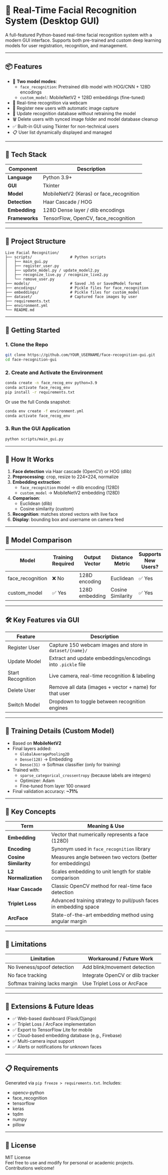 
# 👤 Real-Time Facial Recognition System (Desktop GUI)

A full-featured Python-based real-time facial recognition system with a modern GUI interface. Supports both pre-trained and custom deep learning models for user registration, recognition, and management.

---

## 📦 Features

- 🎯 **Two model modes**:
  - `face_recognition`: Pretrained dlib model with HOG/CNN + 128D encodings
  - `custom_model`: MobileNetV2 + 128D embeddings (fine-tuned)
- 📸 Real-time recognition via webcam
- 👤 Register new users with automatic image capture
- 🔁 Update recognition database without retraining the model
- 🗑️ Delete users with synced image folder and model database cleanup
- ✅ Built-in GUI using Tkinter for non-technical users
- 📋 User list dynamically displayed and managed

---

## 🧰 Tech Stack

| Component         | Description                            |
|------------------|----------------------------------------|
| **Language**      | Python 3.9+                            |
| **GUI**           | Tkinter                                |
| **Model**         | MobileNetV2 (Keras) or face_recognition |
| **Detection**     | Haar Cascade / HOG                     |
| **Embedding**     | 128D Dense layer / dlib encodings      |
| **Frameworks**    | TensorFlow, OpenCV, face_recognition   |

---

## 📂 Project Structure

```
Live Facial Recognition/
├── scripts/                 # Python scripts
│   ├── main_gui.py
│   ├── register_user.py
│   ├── update_model.py / update_model2.py
│   ├── recognize_live.py / recognize_live2.py
│   └── remove_user.py
├── models/                  # Saved .h5 or SavedModel format
├── encodings/               # Pickle files for face_recognition
├── embeddings/              # Pickle files for custom_model
├── dataset/                 # Captured face images by user
├── requirements.txt
├── environment.yml
└── README.md
```

---

## 🚀 Getting Started

### 1. Clone the Repo

```bash
git clone https://github.com/YOUR_USERNAME/face-recognition-gui.git
cd face-recognition-gui
```

### 2. Create and Activate the Environment

```bash
conda create -n face_recog_env python=3.9
conda activate face_recog_env
pip install -r requirements.txt
```

Or use the full Conda snapshot:

```bash
conda env create -f environment.yml
conda activate face_recog_env
```

### 3. Run the GUI Application

```bash
python scripts/main_gui.py
```

---

## 🧠 How It Works

1. **Face detection** via Haar cascade (OpenCV) or HOG (dlib)
2. **Preprocessing**: crop, resize to 224×224, normalize
3. **Embedding extraction**:
   - `face_recognition` model → dlib encoding (128D)
   - `custom_model` → MobileNetV2 embedding (128D)
4. **Comparison**:
   - Euclidean (dlib)
   - Cosine similarity (custom)
5. **Recognition**: matches stored vectors with live face
6. **Display**: bounding box and username on camera feed

---

## 🧬 Model Comparison

| Model             | Training Required | Output Vector | Distance Metric | Supports New Users? |
|------------------|-------------------|----------------|------------------|----------------------|
| face_recognition | ❌ No              | 128D encoding  | Euclidean        | ✅ Yes               |
| custom_model     | ✅ Yes             | 128D embedding | Cosine Similarity| ✅ Yes               |

---

## 🛠️ Key Features via GUI

| Feature           | Description                                                  |
|------------------|--------------------------------------------------------------|
| Register User     | Capture 150 webcam images and store in `dataset/{name}/`     |
| Update Model      | Extract and update embeddings/encodings into `.pickle` file |
| Start Recognition | Live camera, real-time recognition & labeling                |
| Delete User       | Remove all data (images + vector + name) for that user       |
| Switch Model      | Dropdown to toggle between recognition engines               |

---

## 🧪 Training Details (Custom Model)

- Based on **MobileNetV2**
- Final layers added:
  - `GlobalAveragePooling2D`
  - `Dense(128)` → Embedding
  - `Dense(31)` → Softmax classifier (only for training)
- Trained with:
  - `sparse_categorical_crossentropy` (because labels are integers)
  - Optimizer: Adam
  - Fine-tuned from layer 100 onward
- Final validation accuracy: **~71%**

---

## 🧠 Key Concepts

| Term                  | Meaning & Use |
|-----------------------|---------------|
| **Embedding**         | Vector that numerically represents a face (128D) |
| **Encoding**          | Synonym used in `face_recognition` library |
| **Cosine Similarity** | Measures angle between two vectors (better for embeddings) |
| **L2 Normalization**  | Scales embedding to unit length for stable comparison |
| **Haar Cascade**      | Classic OpenCV method for real-time face detection |
| **Triplet Loss**      | Advanced training strategy to pull/push faces in embedding space |
| **ArcFace**           | State-of-the-art embedding method using angular margin |

---

## 🚧 Limitations

| Limitation                          | Workaround / Future Work           |
|-------------------------------------|------------------------------------|
| No liveness/spoof detection         | Add blink/movement detection       |
| No face tracking                    | Integrate OpenCV or dlib tracker   |
| Softmax training lacks margin       | Use Triplet Loss or ArcFace        |

---

## 🔮 Extensions & Future Ideas

- ✅ Web-based dashboard (Flask/Django)
- ✅ Triplet Loss / ArcFace implementation
- ✅ Export to TensorFlow Lite for mobile
- ✅ Cloud-based embedding database (e.g., Firebase)
- ✅ Multi-camera input support
- ✅ Alerts or notifications for unknown faces

---

## 📋 Requirements

Generated via `pip freeze > requirements.txt`. Includes:
- opencv-python
- face_recognition
- tensorflow
- keras
- tqdm
- numpy
- pillow

---

## 📃 License

MIT License  
Feel free to use and modify for personal or academic projects. Contributions welcome!


